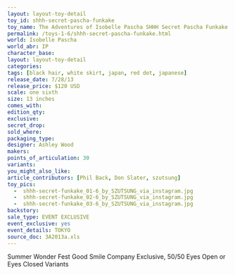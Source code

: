 ```yaml
---
layout: layout-toy-detail 
toy_id: shhh-secret-pascha-funkake
toy_name: The Adventures of Isobelle Pascha SHHH Secret Pascha Funkake
permalink: /toys-1-6/shhh-secret-pascha-funkake.html
world: Isobelle Pascha
world_abr: IP
character_base: 
layout: layout-toy-detail
categories: 
tags: [black hair, white skirt, japan, red dot, japanese]
release_date: 7/28/13
release_price: $120 USD
scale: one sixth
size: 13 inches
comes_with: 
edition_qty: 
exclusive: 
secret_drop: 
sold_where: 
packaging_type: 
designer: Ashley Wood
makers: 
points_of_articulation: 30
variants: 
you_might_also_like: 
article_contributors: [Phil Back, Don Slater, szutsung]
toy_pics: 
  -  shhh-secret-funkake_01-6_by_SZUTSUNG_via_instagram.jpg
  -  shhh-secret-funkake_02-6_by_SZUTSUNG_via_instagram.jpg
  -  shhh-secret-funkake_03-6_by_SZUTSUNG_via_instagram.jpg
backstory: 
sale_type: EVENT EXCLUSIVE
event_exclusive: yes
event_details: TOKYO
source_doc: 3A2013a.xls
---
```

Summer Wonder Fest Good Smile Company Exclusive, 50/50 Eyes Open or Eyes Closed Variants